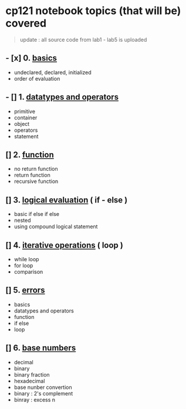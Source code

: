 # cp121 notebook topics (that will be) covered
> update : all source code from lab1 - lab5 is uploaded
## - [x] 0. [basics](0-basics.md)
* undeclared, declared, initialized
* order of evaluation
## - [] 1. [datatypes and operators](1-data.md)
* primitive
* container
* object
* operators
* statement
## [] 2. [function](2-function.md)
* no return function
* return function
* recursive function
## [] 3. [logical evaluation](3-logical.md) ( if - else )
* basic if else if else
* nested
* using compound logical statement
## [] 4. [iterative operations](4-iterative.md) ( loop )
* while loop
* for loop
* comparison
## [] 5. [errors](5-errors.md)
* basics
* datatypes and operators
* function
* if else
* loop
## [] 6. [base numbers](6-base.md)
* decimal
* binary
* binary fraction
* hexadecimal
* base nunber convertion
* binary : 2's complement
* binray : excess n


